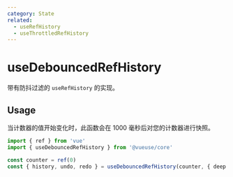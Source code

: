 ```yaml
---
category: State
related:
  - useRefHistory
  - useThrottledRefHistory
---
```


# useDebouncedRefHistory

带有防抖过滤的 `useRefHistory` 的实现。

## Usage

当计数器的值开始变化时，此函数会在 1000 毫秒后对您的计数器进行快照。

```ts
import { ref } from 'vue'
import { useDebouncedRefHistory } from '@vueuse/core'

const counter = ref(0)
const { history, undo, redo } = useDebouncedRefHistory(counter, { deep: true, debounce: 1000 })
```
